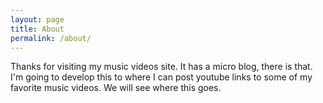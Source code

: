 ```yaml
---
layout: page
title: About
permalink: /about/
---
```


Thanks for visiting my music videos site. It has a micro blog, there is that. I'm going to develop this to where I can post youtube links to some of my favorite music videos. We will see where this goes. 
